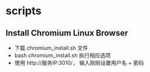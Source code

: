 # scripts

## Install Chromium Linux Browser
- 下载 chromium_install.sh 文件
- bash chromium_install.sh 执行相应选项
- 使用 http://服务IP:3010/， 输入刚刚设置用户名 + 密码
